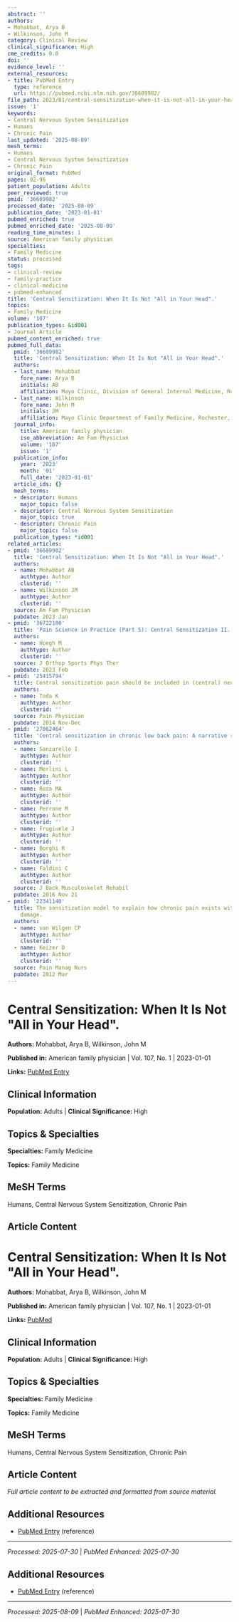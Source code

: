 ```yaml
---
abstract: ''
authors:
- Mohabbat, Arya B
- Wilkinson, John M
category: Clinical Review
clinical_significance: High
cme_credits: 0.0
doi: ''
evidence_level: ''
external_resources:
- title: PubMed Entry
  type: reference
  url: https://pubmed.ncbi.nlm.nih.gov/36689982/
file_path: 2023/01/central-sensitization-when-it-is-not-all-in-your-head.md
issue: '1'
keywords:
- Central Nervous System Sensitization
- Humans
- Chronic Pain
last_updated: '2025-08-09'
mesh_terms:
- Humans
- Central Nervous System Sensitization
- Chronic Pain
original_format: PubMed
pages: 92-96
patient_population: Adults
peer_reviewed: true
pmid: '36689982'
processed_date: '2025-08-09'
publication_date: '2023-01-01'
pubmed_enriched: true
pubmed_enriched_date: '2025-08-09'
reading_time_minutes: 1
source: American family physician
specialties:
- Family Medicine
status: processed
tags:
- clinical-review
- family-practice
- clinical-medicine
- pubmed-enhanced
title: 'Central Sensitization: When It Is Not "All in Your Head".'
topics:
- Family Medicine
volume: '107'
publication_types: &id001
- Journal Article
pubmed_content_enriched: true
pubmed_full_data:
  pmid: '36689982'
  title: 'Central Sensitization: When It Is Not "All in Your Head".'
  authors:
  - last_name: Mohabbat
    fore_name: Arya B
    initials: AB
    affiliation: Mayo Clinic, Division of General Internal Medicine, Rochester, Minnesota.
  - last_name: Wilkinson
    fore_name: John M
    initials: JM
    affiliation: Mayo Clinic Department of Family Medicine, Rochester, Minnesota.
  journal_info:
    title: American family physician
    iso_abbreviation: Am Fam Physician
    volume: '107'
    issue: '1'
  publication_info:
    year: '2023'
    month: '01'
    full_date: '2023-01-01'
  article_ids: {}
  mesh_terms:
  - descriptor: Humans
    major_topic: false
  - descriptor: Central Nervous System Sensitization
    major_topic: true
  - descriptor: Chronic Pain
    major_topic: false
  publication_types: *id001
related_articles:
- pmid: '36689982'
  title: 'Central Sensitization: When It Is Not "All in Your Head".'
  authors:
  - name: Mohabbat AB
    authtype: Author
    clusterid: ''
  - name: Wilkinson JM
    authtype: Author
    clusterid: ''
  source: Am Fam Physician
  pubdate: 2023 Jan
- pmid: '36722100'
  title: 'Pain Science in Practice (Part 5): Central Sensitization II.'
  authors:
  - name: Hoegh M
    authtype: Author
    clusterid: ''
  source: J Orthop Sports Phys Ther
  pubdate: 2023 Feb
- pmid: '25415794'
  title: Central sensitization pain should be included in (central) neuropathic pain.
  authors:
  - name: Toda K
    authtype: Author
    clusterid: ''
  source: Pain Physician
  pubdate: 2014 Nov-Dec
- pmid: '27062464'
  title: 'Central sensitization in chronic low back pain: A narrative review.'
  authors:
  - name: Sanzarello I
    authtype: Author
    clusterid: ''
  - name: Merlini L
    authtype: Author
    clusterid: ''
  - name: Rosa MA
    authtype: Author
    clusterid: ''
  - name: Perrone M
    authtype: Author
    clusterid: ''
  - name: Frugiuele J
    authtype: Author
    clusterid: ''
  - name: Borghi R
    authtype: Author
    clusterid: ''
  - name: Faldini C
    authtype: Author
    clusterid: ''
  source: J Back Musculoskelet Rehabil
  pubdate: 2016 Nov 21
- pmid: '22341140'
  title: The sensitization model to explain how chronic pain exists without tissue
    damage.
  authors:
  - name: van Wilgen CP
    authtype: Author
    clusterid: ''
  - name: Keizer D
    authtype: Author
    clusterid: ''
  source: Pain Manag Nurs
  pubdate: 2012 Mar
---
```


# Central Sensitization: When It Is Not "All in Your Head".

**Authors:** Mohabbat, Arya B, Wilkinson, John M

**Published in:** American family physician | Vol. 107, No. 1 | 2023-01-01

**Links:** [PubMed Entry](https://pubmed.ncbi.nlm.nih.gov/36689982/)

## Clinical Information

**Population:** Adults | **Clinical Significance:** High

## Topics & Specialties

**Specialties:** Family Medicine

**Topics:** Family Medicine

## MeSH Terms

Humans, Central Nervous System Sensitization, Chronic Pain

## Article Content

# Central Sensitization: When It Is Not "All in Your Head".

**Authors:** Mohabbat, Arya B, Wilkinson, John M

**Published in:** American family physician | Vol. 107, No. 1 | 2023-01-01

**Links:** [PubMed](https://pubmed.ncbi.nlm.nih.gov/36689982/)

## Clinical Information

**Population:** Adults | **Clinical Significance:** High

## Topics & Specialties

**Specialties:** Family Medicine

**Topics:** Family Medicine

## MeSH Terms

Humans, Central Nervous System Sensitization, Chronic Pain

## Article Content

*Full article content to be extracted and formatted from source material.*

## Additional Resources

- [PubMed Entry](https://pubmed.ncbi.nlm.nih.gov/36689982/) (reference)

---

*Processed: 2025-07-30* | *PubMed Enhanced: 2025-07-30*

## Additional Resources

- [PubMed Entry](https://pubmed.ncbi.nlm.nih.gov/36689982/) (reference)

---

*Processed: 2025-08-09* | *PubMed Enhanced: 2025-07-30*
